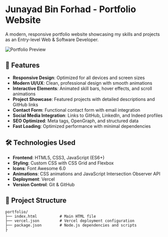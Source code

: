 # Junayad Bin Forhad - Portfolio Website

A modern, responsive portfolio website showcasing my skills and projects as an Entry-level Web & Software Developer.

![Portfolio Preview](https://via.placeholder.com/800x400/667eea/ffffff?text=Portfolio+Preview)

## 🌟 Features

- **Responsive Design**: Optimized for all devices and screen sizes
- **Modern UI/UX**: Clean, professional design with smooth animations
- **Interactive Elements**: Animated skill bars, hover effects, and scroll animations
- **Project Showcase**: Featured projects with detailed descriptions and GitHub links
- **Contact Form**: Functional contact form with email integration
- **Social Media Integration**: Links to GitHub, LinkedIn, and Indeed profiles
- **SEO Optimized**: Meta tags, OpenGraph, and structured data
- **Fast Loading**: Optimized performance with minimal dependencies

## 🛠️ Technologies Used

- **Frontend**: HTML5, CSS3, JavaScript (ES6+)
- **Styling**: Custom CSS with CSS Grid and Flexbox
- **Icons**: Font Awesome 6.0
- **Animations**: CSS animations and JavaScript Intersection Observer API
- **Deployment**: Vercel
- **Version Control**: Git & GitHub

## 📁 Project Structure

```
portfolio/
├── index.html          # Main HTML file
├── vercel.json         # Vercel deployment configuration
├── package.json        # Node.js dependencies and scripts
├